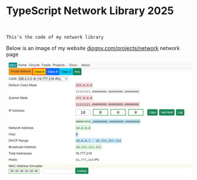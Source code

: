 # TypeScript Network Library 2025

##

```

This's the code of my network library

```

Below is an image of my website [diogny.com/projects/network](https://diogny.com/projects/network) network page

![Network GUI page](images/gui.png)